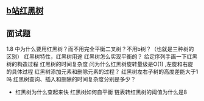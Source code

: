 

## [b站红黑树](https://www.bilibili.com/video/BV135411h7wJ?p=4)

## 面试题
1.8 中为什么要用红黑树？而不用完全平衡二叉树？不用b树？（也就是三种树的区别）
红黑树特性，红黑树用途
红黑树怎么实现平衡的？
给定序列手画一下红黑树的构造过程
红黑树的时间复杂度
问为什么红黑树旋转量级是O(1) ,左旋和右旋的具体过程
红黑树添加元素和删除元素的过程？
红黑树左右子树的高度差能大于1吗
红黑树查询、插入和删除的时间复杂度分别是多少？
- 红黑树为什么查起来快
红黑树如何自平衡
链表转红黑树的阈值为什么是8
